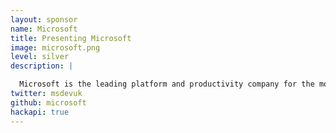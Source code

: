 ```yaml
---
layout: sponsor
name: Microsoft
title: Presenting Microsoft
image: microsoft.png
level: silver
description: |

  Microsoft is the leading platform and productivity company for the mobile-first, cloud-first world, and its mission is to empower every person and every organisation on the planet to achieve more.
twitter: msdevuk
github: microsoft
hackapi: true
---
```

